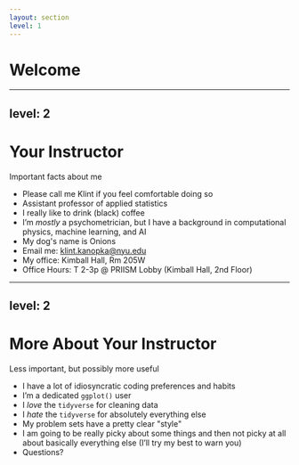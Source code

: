 ```yaml
---
layout: section
level: 1
---
```


# Welcome


---
level: 2
---

# Your Instructor
Important facts about me

- Please call me Klint if you feel comfortable doing so
- Assistant professor of applied statistics
- I really like to drink (black) coffee
- I’m _mostly_ a psychometrician, but I have a background in computational physics, machine learning, and AI
- My dog's name is Onions
- Email me: klint.kanopka@nyu.edu
- My office: Kimball Hall, Rm 205W
- Office Hours: T 2-3p @ PRIISM Lobby (Kimball Hall, 2nd Floor)


---
level: 2
---

# More About Your Instructor
Less important, but possibly more useful

- I have a lot of idiosyncratic coding preferences and habits
- I’m a dedicated `ggplot()` user
- I _love_ the `tidyverse` for cleaning data
- I _hate_ the `tidyverse` for absolutely everything else
- My problem sets have a pretty clear "style"
- I am going to be really picky about some things and then not picky at all about basically everything else (I’ll try my best to warn you)
- Questions?